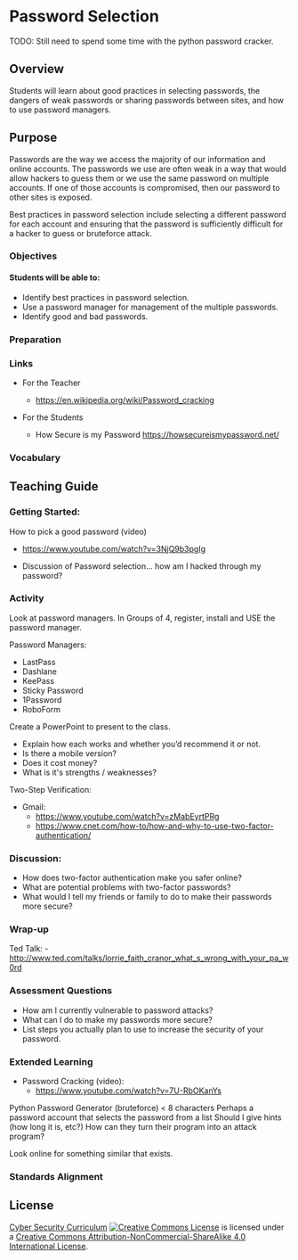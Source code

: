 # Password Selection

TODO: Still need to spend some time with the python password cracker.

## Overview
Students will learn about good practices in selecting passwords, the dangers of weak passwords or sharing passwords between sites, and how to use password managers.

## Purpose
Passwords are the way we access the majority of our information and online accounts. The passwords we use are often weak in a way that would allow hackers to guess them or we use the same password on multiple accounts.  If one of those accounts is compromised, then our password to other sites is exposed.

Best practices in password selection include selecting a different password for each account and ensuring that the password is sufficiently difficult for a hacker to guess or bruteforce attack.

### Objectives
#### Students will be able to:
- Identify best practices in password selection.
- Use a password manager for management of the multiple passwords.
- Identify good and bad passwords.

### Preparation

### Links
- For the Teacher
	- https://en.wikipedia.org/wiki/Password_cracking

- For the Students
	- How Secure is my Password https://howsecureismypassword.net/

### Vocabulary

## Teaching Guide
### Getting Started:
How to pick a good password (video)
- https://www.youtube.com/watch?v=3NjQ9b3pgIg

- Discussion of Password selection… how am I hacked through my password?

### Activity
Look at password managers.  In Groups of 4, register, install and USE the password manager.

Password Managers:
- LastPass
- Dashlane
- KeePass
- Sticky Password
- 1Password
- RoboForm

Create a PowerPoint to present to the class.
- Explain how each works and whether you’d recommend it or not.
- Is there a mobile version?
- Does it cost money?
- What is it's strengths / weaknesses?


Two-Step Verification:

- Gmail:
	- https://www.youtube.com/watch?v=zMabEyrtPRg
	- https://www.cnet.com/how-to/how-and-why-to-use-two-factor-authentication/

### Discussion:
- How does two-factor authentication make you safer online?
- What are potential problems with two-factor passwords?
- What would I tell my friends or family to do to make their passwords more secure?

### Wrap-up
Ted Talk: - http://www.ted.com/talks/lorrie_faith_cranor_what_s_wrong_with_your_pa_w0rd

### Assessment Questions
- How am I currently vulnerable to password attacks?
- What can I do to make my passwords more secure?
- List steps you actually plan to use to increase the security of your password.


### Extended Learning
- Password Cracking (video):
	- https://www.youtube.com/watch?v=7U-RbOKanYs

Python Password Generator (bruteforce) < 8 characters
Perhaps a password account that selects the password from a list
Should I give hints (how long it is, etc?)
How can they turn their program into an attack program?

Look online for something similar that exists.

### Standards Alignment

## License
[Cyber Security Curriculum](https://github.com/DerekBabb/CyberSecurity) <a rel="license" href="http://creativecommons.org/licenses/by-nc-sa/4.0/"><img alt="Creative Commons License" style="border-width:0" src="https://i.creativecommons.org/l/by-nc-sa/4.0/88x31.png" /></a> is licensed under a <a rel="license" href="http://creativecommons.org/licenses/by-nc-sa/4.0/">Creative Commons Attribution-NonCommercial-ShareAlike 4.0 International License</a>.
